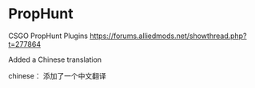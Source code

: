 # PropHunt
CSGO PropHunt Plugins https://forums.alliedmods.net/showthread.php?t=277864



Added a Chinese translation


chinese： 添加了一个中文翻译
